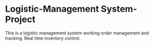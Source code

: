 # Logistic-Management System- Project
This is a logistic management system working order management and tracking.
Real time inventory control.
